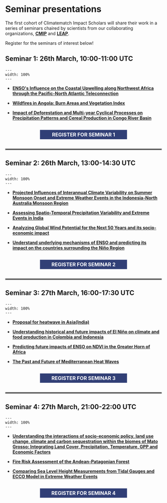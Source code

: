 # Seminar presentations

The first cohort of Climatematch Impact Scholars will share their work in a series of seminars chaired by scientists from our collaborating organizations, [**CMIP**](https://wcrp-cmip.org/) and [**LEAP**](https://leap.columbia.edu/). 

Register for the seminars of interest below! 


## Seminar 1: 26th March, 10:00-11:00 UTC
```{figure} ../impact-scholars/images/seminar_banner_1.png
---
width: 100%
---
```
- [**ENSO's Influence on the Coastal Upwelling along Northwest Africa through the Pacific-North Atlantic Teleconnection**](../impact-scholars/scholars2023.md#ensos-influence-on-the-coastal-upwelling-along-northwest-africa-through-the-pacific-north-atlantic-teleconnection) 

- [**Wildfires in Angola: Burn Areas and Vegetation Index**](../impact-scholars/scholars2023.md#wildfires-in-angola-burn-areas-and-vegetation-index)

- [**Impact of Deforestation and Multi-year Cyclical Processes on Precipitation Patterns and Cereal Production in Congo River Basin**](../impact-scholars/scholars2023.md#impact-of-deforestation-and-multi-year-cyclical-processes-on-precipitation-patterns-and-cereal-production-in-congo-river-basin)

<center><div onclick="location.href='https://academy.climatematch.io/';" id="clickybox"; style="text-align: center; line-height: 30px; color: white; font-size: 16px; font-weight: bold; width: 300px;"><div style="background-color: #313f76; margin: 30px 10px;">REGISTER FOR SEMINAR 1</div></div></center>

<hr style="border:2px solid gray">

## Seminar 2: 26th March, 13:00-14:30 UTC
```{figure} ../impact-scholars/images/seminar_banner_2.png
---
width: 100%
---
```

- [**Projected Influences of Interannual Climate Variability on Summer Monsoon Onset and Extreme Weather Events in the Indonesia-North Australia Monsoon Region**](../impact-scholars/scholars2023.md#projected-influences-of-interannual-climate-variability-on-summer-monsoon-onset-and-extreme-weather-events-in-the-indonesia-north-australia-monsoon-region)

- [**Assessing Spatio-Temporal Precipitation Variability and Extreme Events in India**](../impact-scholars//scholars2023.md#assessing-spatio-temporal-precipitation-variability-and-extreme-events-in-india)

- [**Analyzing Global Wind Potential for the Next 50 Years and its socio-economic impact**](../impact-scholars/scholars2023.md#analyzing-global-wind-potential-for-the-next-50-years-and-its-socio-economic-impact)

- [**Understand underlying mechanisms of ENSO and predicting its impact on the countries surrounding the Niño Region**](../impact-scholars/scholars2023.md#understand-underlying-mechanisms-of-enso-and-predicting-its-impact-on-the-countries-surrounding-the-niño-region)

<center><div onclick="location.href='https://academy.climatematch.io/';" id="clickybox"; style="text-align: center; line-height: 30px; color: white; font-size: 16px; font-weight: bold; width: 300px;"><div style="background-color: #313f76; margin: 30px 10px;">REGISTER FOR SEMINAR 2</div></div></center>

<hr style="border:2px solid gray">


## Seminar 3: 27th March, 16:00-17:30 UTC
```{figure} ../impact-scholars/images/seminar_banner_3.png
---
width: 100%
---
```

- [**Proposal for heatwave in Asia(India)**](../impact-scholars/scholars2023.md#proposal-for-heatwave-in-asiaindia)

- [**Understanding historical and future impacts of El Niño on climate and food production in Colombia and Indonesia**](../impact-scholars/scholars2023.md#understanding-historical-and-future-impacts-of-el-niño-on-climate-and-food-production-in-colombia-and-indonesia)

- [**Predicting future impacts of ENSO on NDVI in the Greater Horn of Africa**](../impact-scholars/scholars2023.md#predicting-future-impacts-of-enso-on-ndvi-in-the-greater-horn-of-africa)

- [**The Past and Future of Mediterranean Heat Waves**](../impact-scholars/scholars2023.md#the-past-and-future-of-mediterranean-heat-waves)

<center><div onclick="location.href='https://academy.climatematch.io/';" id="clickybox"; style="text-align: center; line-height: 30px; color: white; font-size: 16px; font-weight: bold; width: 300px;"><div style="background-color: #313f76; margin: 30px 10px;">REGISTER FOR SEMINAR 3</div></div></center>

<hr style="border:2px solid gray">


## Seminar 4: 27th March, 21:00-22:00 UTC
```{figure} ../impact-scholars/images/seminar_banner_4.png
---
width: 100%
---
```

- [**Understanding the interactions of socio-economic policy, land use change, climate and carbon sequestration within the biomes of Mato Grosso: Integrating Land Cover, Precipitation, Temperature, GPP and Economic Factors**](../impact-scholars/scholars2023.md#understanding-the-interactions-of-socio-economic-policy-land-use-change-climate-and-carbon-sequestration-within-the-biomes-of-mato-grosso-integrating-land-cover-precipitation-temperature-gpp-and-economic-factors)

- [**Fire Risk Assessment of the Andean-Patagonian Forest**](../impact-scholars/scholars2023.md#fire-risk-assessment-of-the-andean-patagonian-forest)

- [**Comparing Sea Level Height Measurements from Tidal Gauges and ECCO Model in Extreme Weather Events**](../impact-scholars/scholars2023.md#comparing-sea-level-height-measurements-from-tidal-gauges-and-ecco-model-in-extreme-weather-events)

<center><div onclick="location.href='https://academy.climatematch.io/';" id="clickybox"; style="text-align: center; line-height: 30px; color: white; font-size: 16px; font-weight: bold; width: 300px;"><div style="background-color: #313f76; margin: 30px 10px;">REGISTER FOR SEMINAR 4</div></div></center>